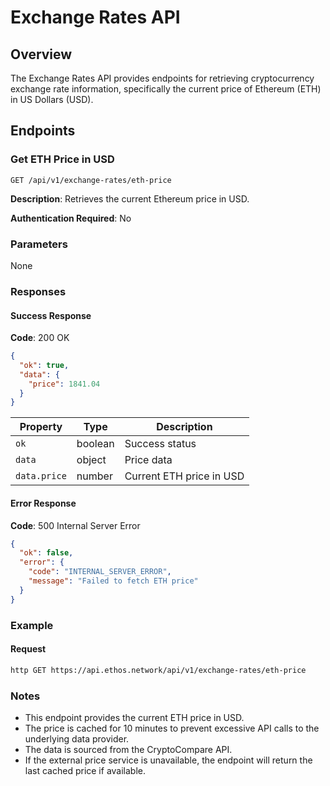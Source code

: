 # Exchange Rates API

## Overview

The Exchange Rates API provides endpoints for retrieving cryptocurrency exchange rate information, specifically the current price of Ethereum (ETH) in US Dollars (USD).

## Endpoints

### Get ETH Price in USD

```
GET /api/v1/exchange-rates/eth-price
```

**Description**: Retrieves the current Ethereum price in USD.

**Authentication Required**: No

### Parameters

None

### Responses

#### Success Response

**Code**: 200 OK

```json
{
  "ok": true,
  "data": {
    "price": 1841.04
  }
}
```

| Property | Type | Description |
|----------|------|-------------|
| `ok` | boolean | Success status |
| `data` | object | Price data |
| `data.price` | number | Current ETH price in USD |

#### Error Response

**Code**: 500 Internal Server Error

```json
{
  "ok": false,
  "error": {
    "code": "INTERNAL_SERVER_ERROR",
    "message": "Failed to fetch ETH price"
  }
}
```

### Example

#### Request

```bash
http GET https://api.ethos.network/api/v1/exchange-rates/eth-price
```

### Notes

- This endpoint provides the current ETH price in USD.
- The price is cached for 10 minutes to prevent excessive API calls to the underlying data provider.
- The data is sourced from the CryptoCompare API.
- If the external price service is unavailable, the endpoint will return the last cached price if available.
